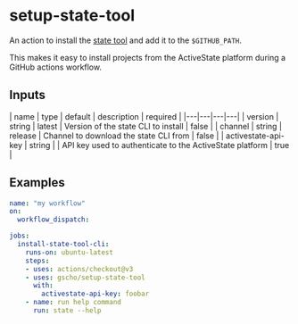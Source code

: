 # setup-state-tool

An action to install the [state tool](https://docs.activestate.com/platform/state/) and add it to the `$GITHUB_PATH`.

This makes it easy to install projects from the ActiveState platform during a GitHub actions workflow.

## Inputs

| name  | type  | default  | description  | required  |
|---|---|---|---|
| version  | string  | latest  | Version of the state CLI to install  | false  |
| channel  | string  | release  | Channel to download the state CLI from  | false  |
| activestate-api-key  | string  |   | API key used to authenticate to the ActiveState platform  | true  |

## Examples

```yaml
name: "my workflow"
on:
  workflow_dispatch:

jobs:
  install-state-tool-cli:
    runs-on: ubuntu-latest
    steps:
    - uses: actions/checkout@v3
    - uses: gscho/setup-state-tool
      with:
        activestate-api-key: foobar
    - name: run help command
      run: state --help
```
